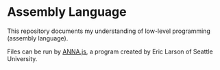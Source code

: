 # Assembly Language

This repository documents my understanding of low-level programming (assembly language).

Files can be run by [ANNA.js](http://fac-staff.seattleu.edu/elarson/web/Software/anna/anna.html), a program created by Eric Larson of Seattle University.

